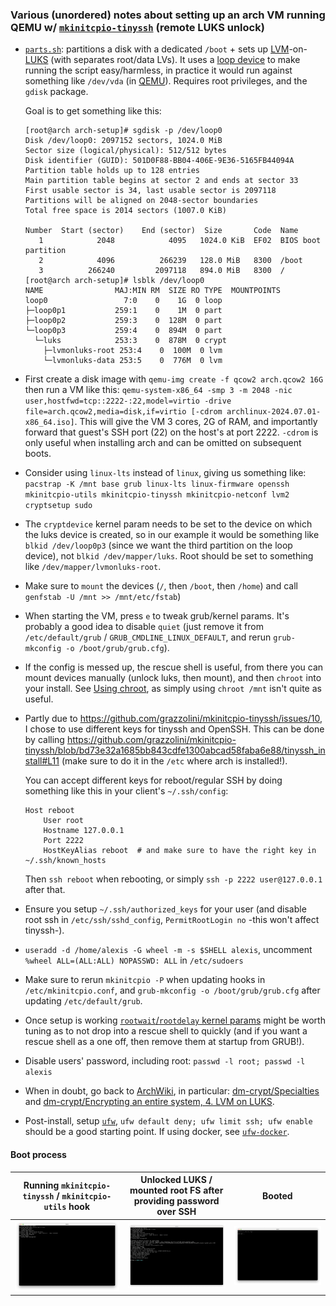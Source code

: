### Various (unordered) notes about setting up an arch VM running QEMU w/ [`mkinitcpio-tinyssh`](https://github.com/grazzolini/mkinitcpio-tinyssh) (remote LUKS unlock)

* [`parts.sh`](./parts.sh): partitions a disk with a dedicated `/boot` + sets up [LVM](https://en.wikipedia.org/wiki/Logical_Volume_Manager_(Linux))-on-[LUKS](https://en.wikipedia.org/wiki/Linux_Unified_Key_Setup) (with separates root/data LVs). It uses a [loop device](https://en.wikipedia.org/wiki/Loop_device) to make running the script easy/harmless, in practice it would run against something like `/dev/vda` (in [QEMU](https://www.qemu.org/)). Requires root privileges, and the `gdisk` package.

  Goal is to get something like this:

  ```
  [root@arch arch-setup]# sgdisk -p /dev/loop0
  Disk /dev/loop0: 2097152 sectors, 1024.0 MiB
  Sector size (logical/physical): 512/512 bytes
  Disk identifier (GUID): 501D0F88-BB04-406E-9E36-5165FB44094A
  Partition table holds up to 128 entries
  Main partition table begins at sector 2 and ends at sector 33
  First usable sector is 34, last usable sector is 2097118
  Partitions will be aligned on 2048-sector boundaries
  Total free space is 2014 sectors (1007.0 KiB)
  
  Number  Start (sector)    End (sector)  Size       Code  Name
     1            2048            4095   1024.0 KiB  EF02  BIOS boot partition
     2            4096          266239   128.0 MiB   8300  /boot
     3          266240         2097118   894.0 MiB   8300  /
  [root@arch arch-setup]# lsblk /dev/loop0
  NAME                MAJ:MIN RM  SIZE RO TYPE  MOUNTPOINTS
  loop0                 7:0    0    1G  0 loop
  ├─loop0p1           259:1    0    1M  0 part
  ├─loop0p2           259:3    0  128M  0 part
  └─loop0p3           259:4    0  894M  0 part
    └─luks            253:3    0  878M  0 crypt
      ├─lvmonluks-root 253:4    0  100M  0 lvm
      └─lvmonluks-data 253:5    0  776M  0 lvm
  ```
* First create a disk image with `qemu-img create -f qcow2 arch.qcow2 16G` then run a VM like this: `qemu-system-x86_64 -smp 3 -m 2048 -nic user,hostfwd=tcp::2222-:22,model=virtio -drive file=arch.qcow2,media=disk,if=virtio [-cdrom archlinux-2024.07.01-x86_64.iso]`. This will give the VM 3 cores, 2G of RAM, and importantly forward that guest's SSH port (22) on the host's at port 2222. `-cdrom` is only useful when installing arch and can be omitted on subsequent boots.
* Consider using `linux-lts` instead of `linux`, giving us something like: `pacstrap -K /mnt base grub linux-lts linux-firmware openssh mkinitcpio-utils mkinitcpio-tinyssh mkinitcpio-netconf lvm2 cryptsetup sudo`
* The `cryptdevice` kernel param needs to be set to the device on which the luks device is created, so in our example it would be something like `blkid /dev/loop0p3` (since we want the third partition on the loop device), not `blkid /dev/mapper/luks`. Root should be set to something like `/dev/mapper/lvmonluks-root`.
* Make sure to `mount` the devices (`/`, then `/boot`, then `/home`) and call `genfstab -U /mnt >> /mnt/etc/fstab`)
* When starting the VM, press `e` to tweak grub/kernel params. It's probably a good idea to disable `quiet` (just remove it from `/etc/default/grub` / `GRUB_CMDLINE_LINUX_DEFAULT`, and rerun `grub-mkconfig -o /boot/grub/grub.cfg`).
* If the config is messed up, the rescue shell is useful, from there you can mount devices manually (unlock luks, then mount), and then `chroot` into your install. See [Using chroot](https://wiki.archlinux.org/title/Chroot#Using_chroot), as simply using `chroot /mnt` isn't quite as useful.
* Partly due to <https://github.com/grazzolini/mkinitcpio-tinyssh/issues/10>, I chose to use different keys for tinyssh and OpenSSH. This can be done by calling <https://github.com/grazzolini/mkinitcpio-tinyssh/blob/bd73e32a1685bb843cdfe1300abcad58faba6e88/tinyssh_install#L11> (make sure to do it in the `/etc` where arch is installed!).
  
  You can accept different keys for reboot/regular SSH by doing something like this in your client's `~/.ssh/config`:

  ```
  Host reboot
      User root
      Hostname 127.0.0.1
      Port 2222
      HostKeyAlias reboot  # and make sure to have the right key in ~/.ssh/known_hosts
  ```

  Then `ssh reboot` when rebooting, or simply `ssh -p 2222 user@127.0.0.1` after that.
* Ensure you setup `~/.ssh/authorized_keys` for your user (and disable root ssh in `/etc/ssh/sshd_config`, `PermitRootLogin no` -this won't affect tinyssh-).
* `useradd -d /home/alexis -G wheel -m -s $SHELL alexis`, uncomment `%wheel ALL=(ALL:ALL) NOPASSWD: ALL` in `/etc/sudoers`
* Make sure to rerun `mkinitcpio -P` when updating hooks in `/etc/mkinitcpio.conf`, and `grub-mkconfig -o /boot/grub/grub.cfg` after updating `/etc/default/grub`.
* Once setup is working [`rootwait`/`rootdelay` kernel params](https://unix.stackexchange.com/questions/67199/whats-the-point-of-rootwait-rootdelay) might be worth tuning as to not drop into a rescue shell to quickly (and if you want a rescue shell as a one off, then remove them at startup from GRUB!).
* Disable users' password, including root: `passwd -l root; passwd -l alexis`
* When in doubt, go back to [ArchWiki](https://wiki.archlinux.org/title/Main_page), in particular: [dm-crypt/Specialties](https://title/Dm-crypt/Specialties) and [dm-crypt/Encrypting an entire system, 4. LVM on LUKS](https://wiki.archlinux.org/title/Dm-crypt/Encrypting_an_entire_system#LVM_on_LUKS).
* Post-install, setup [`ufw`](https://wiki.archlinux.org/title/Uncomplicated_Firewall), `ufw default deny; ufw limit ssh; ufw enable` should be a good starting point. If using docker, see [`ufw-docker`](https://github.com/chaifeng/ufw-docker).

#### Boot process

Running `mkinitcpio-tinyssh` / `mkinitcpio-utils` hook | Unlocked LUKS / mounted root FS after providing password over SSH | Booted
:-----------------------------------------------------:|:-----------------------------------------------------------------:|:-----:
![](./waiting-for-unlock.png)                          | ![](./unlocked.png)                                                 | ![](./booted.png)

